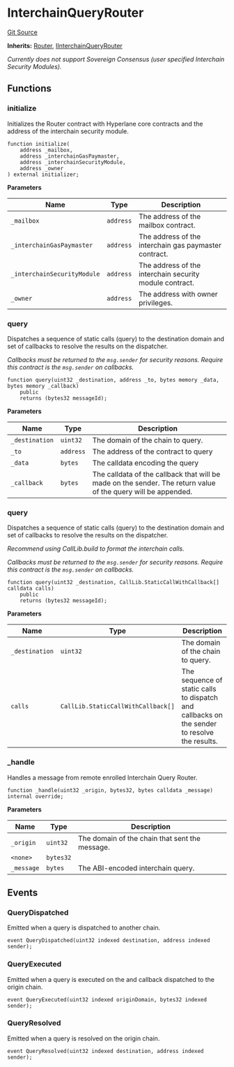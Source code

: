 # InterchainQueryRouter
[Git Source](https://github.com/hyperlane-xyz/hyperlane-monorepo/blob/60f321f452052881dce4e22999022e11fc117456/contracts/middleware/InterchainQueryRouter.sol)

**Inherits:**
[Router](/contracts/Router.sol/abstract.Router.md), [IInterchainQueryRouter](/contracts/interfaces/middleware/IInterchainQueryRouter.sol/interface.IInterchainQueryRouter.md)

*Currently does not support Sovereign Consensus (user specified Interchain Security Modules).*


## Functions
### initialize

Initializes the Router contract with Hyperlane core contracts and the address of the interchain security module.


```solidity
function initialize(
    address _mailbox,
    address _interchainGasPaymaster,
    address _interchainSecurityModule,
    address _owner
) external initializer;
```
**Parameters**

|Name|Type|Description|
|----|----|-----------|
|`_mailbox`|`address`|The address of the mailbox contract.|
|`_interchainGasPaymaster`|`address`|The address of the interchain gas paymaster contract.|
|`_interchainSecurityModule`|`address`|The address of the interchain security module contract.|
|`_owner`|`address`|The address with owner privileges.|


### query

Dispatches a sequence of static calls (query) to the destination domain and set of callbacks to resolve the results on the dispatcher.

*Callbacks must be returned to the `msg.sender` for security reasons. Require this contract is the `msg.sender` on callbacks.*


```solidity
function query(uint32 _destination, address _to, bytes memory _data, bytes memory _callback)
    public
    returns (bytes32 messageId);
```
**Parameters**

|Name|Type|Description|
|----|----|-----------|
|`_destination`|`uint32`|The domain of the chain to query.|
|`_to`|`address`|The address of the contract to query|
|`_data`|`bytes`|The calldata encoding the query|
|`_callback`|`bytes`|The calldata of the callback that will be made on the sender. The return value of the query will be appended.|


### query

Dispatches a sequence of static calls (query) to the destination domain and set of callbacks to resolve the results on the dispatcher.

*Recommend using CallLib.build to format the interchain calls.*

*Callbacks must be returned to the `msg.sender` for security reasons. Require this contract is the `msg.sender` on callbacks.*


```solidity
function query(uint32 _destination, CallLib.StaticCallWithCallback[] calldata calls)
    public
    returns (bytes32 messageId);
```
**Parameters**

|Name|Type|Description|
|----|----|-----------|
|`_destination`|`uint32`|The domain of the chain to query.|
|`calls`|`CallLib.StaticCallWithCallback[]`|The sequence of static calls to dispatch and callbacks on the sender to resolve the results.|


### _handle

Handles a message from remote enrolled Interchain Query Router.


```solidity
function _handle(uint32 _origin, bytes32, bytes calldata _message) internal override;
```
**Parameters**

|Name|Type|Description|
|----|----|-----------|
|`_origin`|`uint32`|The domain of the chain that sent the message.|
|`<none>`|`bytes32`||
|`_message`|`bytes`|The ABI-encoded interchain query.|


## Events
### QueryDispatched
Emitted when a query is dispatched to another chain.


```solidity
event QueryDispatched(uint32 indexed destination, address indexed sender);
```

### QueryExecuted
Emitted when a query is executed on the and callback dispatched to the origin chain.


```solidity
event QueryExecuted(uint32 indexed originDomain, bytes32 indexed sender);
```

### QueryResolved
Emitted when a query is resolved on the origin chain.


```solidity
event QueryResolved(uint32 indexed destination, address indexed sender);
```

